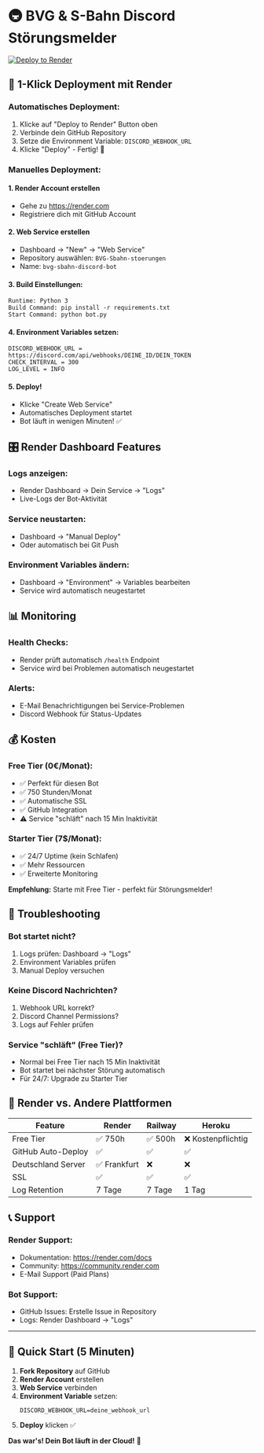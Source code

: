 # 🚇 BVG & S-Bahn Discord Störungsmelder

[![Deploy to Render](https://render.com/images/deploy-to-render-button.svg)](https://render.com/deploy)

## 🚀 1-Klick Deployment mit Render

### Automatisches Deployment:
1. Klicke auf "Deploy to Render" Button oben
2. Verbinde dein GitHub Repository
3. Setze die Environment Variable: `DISCORD_WEBHOOK_URL`
4. Klicke "Deploy" - Fertig! 🎉

### Manuelles Deployment:

#### 1. Render Account erstellen
- Gehe zu https://render.com
- Registriere dich mit GitHub Account

#### 2. Web Service erstellen
- Dashboard → "New" → "Web Service"
- Repository auswählen: `BVG-Sbahn-stoerungen`
- Name: `bvg-sbahn-discord-bot`

#### 3. Build Einstellungen:
```
Runtime: Python 3
Build Command: pip install -r requirements.txt
Start Command: python bot.py
```

#### 4. Environment Variables setzen:
```
DISCORD_WEBHOOK_URL = https://discord.com/api/webhooks/DEINE_ID/DEIN_TOKEN
CHECK_INTERVAL = 300
LOG_LEVEL = INFO
```

#### 5. Deploy!
- Klicke "Create Web Service"
- Automatisches Deployment startet
- Bot läuft in wenigen Minuten! ✅

## 🎛️ Render Dashboard Features

### Logs anzeigen:
- Render Dashboard → Dein Service → "Logs"
- Live-Logs der Bot-Aktivität

### Service neustarten:
- Dashboard → "Manual Deploy"
- Oder automatisch bei Git Push

### Environment Variables ändern:
- Dashboard → "Environment" → Variables bearbeiten
- Service wird automatisch neugestartet

## 📊 Monitoring

### Health Checks:
- Render prüft automatisch `/health` Endpoint
- Service wird bei Problemen automatisch neugestartet

### Alerts:
- E-Mail Benachrichtigungen bei Service-Problemen
- Discord Webhook für Status-Updates

## 💰 Kosten

### Free Tier (0€/Monat):
- ✅ Perfekt für diesen Bot
- ✅ 750 Stunden/Monat
- ✅ Automatische SSL
- ✅ GitHub Integration
- ⚠️ Service "schläft" nach 15 Min Inaktivität

### Starter Tier (7$/Monat):
- ✅ 24/7 Uptime (kein Schlafen)
- ✅ Mehr Ressourcen
- ✅ Erweiterte Monitoring

**Empfehlung:** Starte mit Free Tier - perfekt für Störungsmelder!

## 🔧 Troubleshooting

### Bot startet nicht?
1. Logs prüfen: Dashboard → "Logs"
2. Environment Variables prüfen
3. Manual Deploy versuchen

### Keine Discord Nachrichten?
1. Webhook URL korrekt?
2. Discord Channel Permissions?
3. Logs auf Fehler prüfen

### Service "schläft" (Free Tier)?
- Normal bei Free Tier nach 15 Min Inaktivität
- Bot startet bei nächster Störung automatisch
- Für 24/7: Upgrade zu Starter Tier

## 🎯 Render vs. Andere Plattformen

| Feature | Render | Railway | Heroku |
|---------|--------|---------|--------|
| Free Tier | ✅ 750h | ✅ 500h | ❌ Kostenpflichtig |
| GitHub Auto-Deploy | ✅ | ✅ | ✅ |
| Deutschland Server | ✅ Frankfurt | ❌ | ❌ |
| SSL | ✅ | ✅ | ✅ |
| Log Retention | 7 Tage | 7 Tage | 1 Tag |

## 📞 Support

### Render Support:
- Dokumentation: https://render.com/docs
- Community: https://community.render.com
- E-Mail Support (Paid Plans)

### Bot Support:
- GitHub Issues: Erstelle Issue in Repository
- Logs: Render Dashboard → "Logs"

---

## 🚀 Quick Start (5 Minuten)

1. **Fork Repository** auf GitHub
2. **Render Account** erstellen
3. **Web Service** verbinden
4. **Environment Variable** setzen:
   ```
   DISCORD_WEBHOOK_URL=deine_webhook_url
   ```
5. **Deploy** klicken ✅

**Das war's! Dein Bot läuft in der Cloud!** 🎉
